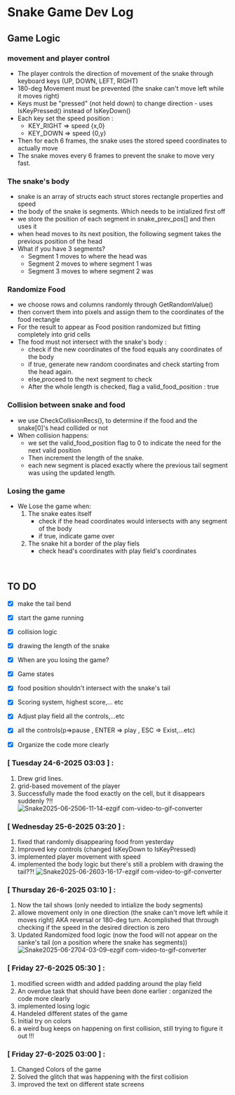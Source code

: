 # Snake Game Dev Log
## Game Logic

### movement and player control
- The player controls the direction of movement of the snake through keyboard keys (UP, DOWN, LEFT, RIGHT)
- 180-deg Movement must be prevented (the snake can't move left while it moves right)
- Keys must be "pressed" (not held down) to change direction - uses IsKeyPressed() instead of IsKeyDown()
- Each key set the speed position :
    - KEY_RIGHT => speed {x,0}
    - KEY_DOWN => speed {0,y}
- Then for each 6 frames, the snake uses the stored speed coordinates to actually move
- The snake moves every 6 frames to prevent the snake to move very fast.

### The snake's body 
- snake is an array of structs each struct stores rectangle properties and speed
- the body of the snake is segments. Which needs to be intialized first off
- we store the position of each segment in snake_prev_pos[] and then uses it 
- when head moves to its next position, the following segment takes the previous position of the head
- What if you have 3 segments?
    - Segment 1 moves to where the head was
    - Segment 2 moves to where segment 1 was
    - Segment 3 moves to where segment 2 was

### Randomize Food
- we choose rows and columns randomly through GetRandomValue()
- then convert them into pixels and assign them to the coordinates of the food rectangle
- For the result to appear as Food position randomized but fitting completely into grid cells
- The food must not intersect with the snake's body :
    - check if the new coordinates of the food equals any coordinates of the body 
    - if true, generate new random coordinates and check starting from the head again.
    - else,proceed to the next segment to check
    - After the whole length is checked, flag a valid_food_position : true

### Collision between snake and food 
- we use CheckCollisionRecs(), to determine if the food and the snake[0]'s head collided or not
- When collision happens:
    -  we set the valid_food_position flag to 0 to indicate the need for the next valid position
    -  Then increment the length of the snake.
    -  each new segment is placed exactly where the previous tail segment was using the updated length.

### Losing the game
- We Lose the game when:
    1. The snake eates itself
        - check if the head coordinates would intersects with any segment of the body
        - if true, indicate game over
    2. The snake hit a border of the play fiels 
        - check head's coordinates with play field's coordinates



<br/>

## TO DO
- [x] make the tail bend 
- [x] start the game running 
- [x] collision logic 
- [x] drawing the length of the snake 
- [x] When are you losing the game?
- [x] Game states
- [x] food position shouldn't intersect with the snake's tail 
- [x] Scoring system, highest score,... etc
- [x] Adjust play field all the controls,...etc
- [x] all the controls(p=>pause , ENTER => play , ESC => Exist,...etc)
- [x] Organize the code more clearly


### [ Tuesday 24-6-2025  03:03 ] :
1. Drew grid lines.
2. grid-based movement of the player
3. Successfully made the food exactly on the cell, but it disappears suddenly ?!!
![Snake2025-06-2506-11-14-ezgif com-video-to-gif-converter](https://github.com/user-attachments/assets/721a3121-9585-4763-a028-a39996417b62)


### [ Wednesday 25-6-2025  03:20 ] :
1. fixed that randomly disappearing food from yesterday
2. Improved key controls (changed IsKeyDown to IsKeyPressed)
3. implemented player movement with speed 
4. implemented the body logic but there's still a problem with drawing the tail??!
![Snake2025-06-2603-16-17-ezgif com-video-to-gif-converter](https://github.com/user-attachments/assets/3d3dbb3a-3103-4701-995f-8b35a0d67e35)


### [ Thursday 26-6-2025  03:10 ] :
1. Now the tail shows (only needed to intialize the body segments)
2. allowe movement only in one direction (the snake can't move left while it moves right) AKA reversal or 180-deg turn. Acomplished that through checking if the speed in the desired direction is zero
3. Updated Randomized food logic (now the food will not appear on the sanke's tail (on a position where the snake has segments))
![Snake2025-06-2704-03-09-ezgif com-video-to-gif-converter](https://github.com/user-attachments/assets/ad144ffd-ff7d-4fda-8398-b1d84c1d131c)


### [ Friday 27-6-2025  05:30 ] :
1. modified screen width and added padding around the play field
2. An overdue task that should have been done earlier : organized the code more clearly
3. implemented losing logic
4. Handeled different states of the game 
5. Initial try on colors
6. a weird bug keeps on happening on first collision, still trying to figure it out !!!


### [ Friday 27-6-2025  03:00 ] :
1. Changed Colors of the game
2. Solved the glitch that was happening with the first collision
3. improved the text on different state screens







